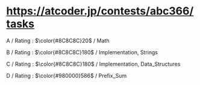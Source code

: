 # https://atcoder.jp/contests/abc366/tasks

A / Rating : $\color{#8C8C8C}20$ / Math

B / Rating : $\color{#8C8C8C}180$ / Implementation, Strings

C / Rating : $\color{#8C8C8C}180$ / Implementation, Data_Structures

D / Rating : $\color{#980000}586$ / Prefix_Sum
